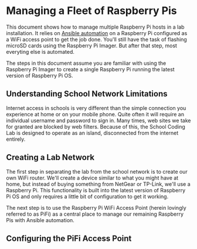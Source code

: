 # Managing a Fleet of Raspberry Pis
This document shows how to manage multiple Raspberry Pi hosts in a lab installation. It relies on [Ansible automation](https://docs.ansible.com/ansible/latest/) on a Raspberry Pi configured as a WiFi access point to get the job done. You'll still have the task of flashing microSD cards using the Raspberry Pi Imager. But after that step, most everyting else is automated.

The steps in this document assume you are familiar with using the Raspberry Pi Imager to create a single Raspberry Pi running the latest version of Raspberry Pi OS.

## Understanding School Network Limitations
Internet access in schools is very different than the simple connection you experience at home or on your mobile phone. Quite often it will require an individual username and password to sign in. Many times, web sites we take for granted are blocked by web filters. Because of this, the School Coding Lab is designed to operate as an island, disconnected from the internet entirely.

## Creating a Lab Network
The first step in separating the lab from the school network is to create our own WiFi router. We'll create a device similar to what you might have at home, but instead of buying something from NetGear or TP-Link, we'll use a Raspberry Pi. This functionality is built into the latest version of Raspberry Pi OS and only requires a little bit of configuration to get it working.

The next step is to use the Raspberry Pi WiFi Access Point (herein lovingly referred to as PiFi) as a central place to manage our remaining Raspberry Pis with Ansible automation.

## Configuring the PiFi Access Point

